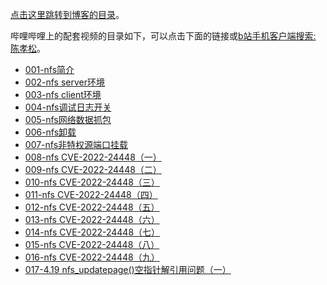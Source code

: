 [点击这里跳转到博客的目录](https://chenxiaosong.com/courses/nfs/nfs.html)。

哔哩哔哩上的配套视频的目录如下，可以点击下面的链接或[b站手机客户端搜索: 陈孝松](https://chenxiaosong.com/bili)。

- [001-nfs简介](https://www.bilibili.com/video/BV1hm421g7T8/)
- [002-nfs server环境](https://www.bilibili.com/video/BV1GE421P73q/)
- [003-nfs client环境](https://www.bilibili.com/video/BV1WE421P7VP/)
- [004-nfs调试日志开关](https://www.bilibili.com/video/BV16KWBedEFK/)
- [005-nfs网络数据抓包](https://www.bilibili.com/video/BV1jfW6eFEZ2/)
- [006-nfs卸载](https://www.bilibili.com/video/BV11uW2edEre/)
- [007-nfs非特权源端口挂载](https://www.bilibili.com/video/BV1Z9sWenEcP/)
- [008-nfs CVE-2022-24448（一）](https://www.bilibili.com/video/BV1cD1GY4EuJ/)
- [009-nfs CVE-2022-24448（二）](https://www.bilibili.com/video/BV1hw1nYwEZZ/)
- [010-nfs CVE-2022-24448（三）](https://www.bilibili.com/video/BV1WdSeYTE4V/)
- [011-nfs CVE-2022-24448（四）](https://www.bilibili.com/video/BV1o7SjYuErb/)
- [012-nfs CVE-2022-24448（五）](https://www.bilibili.com/video/BV1G9S9YgEWM/)
- [013-nfs CVE-2022-24448（六）](https://www.bilibili.com/video/BV1BjDwYqE6z/)
- [014-nfs CVE-2022-24448（七）](https://www.bilibili.com/video/BV1vmSkYyEyU/)
- [015-nfs CVE-2022-24448（八）](https://www.bilibili.com/video/BV1BSDnYoEXP/)
- [016-nfs CVE-2022-24448（九）](https://www.bilibili.com/video/BV1fkDNYjEA3/)
- [017-4.19 nfs_updatepage()空指针解引用问题（一）](https://www.bilibili.com/video/BV1kxCYYjEHY/)

